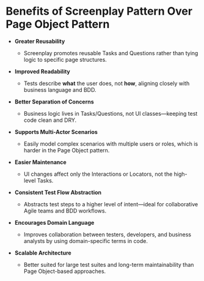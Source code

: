# Benefits of Screenplay Pattern Over Page Object Pattern

- **Greater Reusability**
  - Screenplay promotes reusable Tasks and Questions rather than tying logic to specific page structures.

- **Improved Readability**
  - Tests describe **what** the user does, not **how**, aligning closely with business language and BDD.

- **Better Separation of Concerns**
  - Business logic lives in Tasks/Questions, not UI classes—keeping test code clean and DRY.

- **Supports Multi-Actor Scenarios**
  - Easily model complex scenarios with multiple users or roles, which is harder in the Page Object pattern.

- **Easier Maintenance**
  - UI changes affect only the Interactions or Locators, not the high-level Tasks.

- **Consistent Test Flow Abstraction**
  - Abstracts test steps to a higher level of intent—ideal for collaborative Agile teams and BDD workflows.

- **Encourages Domain Language**
  - Improves collaboration between testers, developers, and business analysts by using domain-specific terms in code.

- **Scalable Architecture**
  - Better suited for large test suites and long-term maintainability than Page Object-based approaches.
